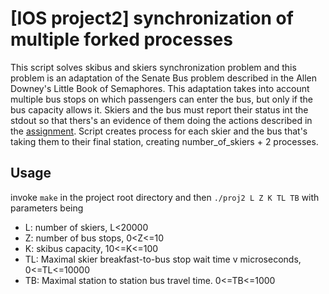# [IOS project2] synchronization of multiple forked processes
This script solves skibus and skiers synchronization problem and this problem is an adaptation of the Senate Bus problem described in the Allen Downey's Little Book of Semaphores.
This adaptation takes into account multiple bus stops on which passengers can enter the bus, but only if the bus capacity allows it. Skiers and the bus must report their status int the stdout so that thers's an evidence of them doing the actions described in the [assignment](zadani.pdf).
Script creates process for each skier and the bus that's taking them to their final station, creating number_of_skiers + 2 processes.
## Usage
invoke `make` in the project root directory and then
    `./proj2 L Z K TL TB`
with parameters being
 - L: number of skiers, L<20000
 - Z: number of bus stops, 0<Z<=10
 - K: skibus capacity, 10<=K<=100
 - TL: Maximal skier breakfast-to-bus stop wait time v microseconds, 0<=TL<=10000
 - TB: Maximal station to station bus travel time. 0<=TB<=1000